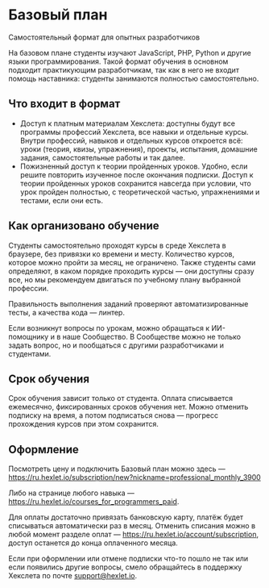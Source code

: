 # Базовый план

Самостоятельный формат для опытных разработчиков

На базовом плане студенты изучают JavaScript, PHP, Python и другие языки программирования. Такой формат обучения в основном подходит практикующим разработчикам, так как в него не входит помощь наставника: студенты занимаются полностью самостоятельно.

## Что входит в формат

- Доступ к платным материалам Хекслета: доступны будут все программы профессий Хекслета, все навыки и отдельные курсы. Внутри профессий, навыков и отдельных курсов откроется всё: уроки (теория, квизы, упражнения), проекты, испытания, домашние задания, самостоятельные работы и так далее.
- Пожизненный доступ к теории пройденных уроков. Удобно, если решите повторить изученное после окончания подписки. Доступ к теории пройденных уроков сохранится навсегда при условии, что урок пройден полностью, с теоретической частью, упражнениями и тестами, если они есть.

## Как организовано обучение

Студенты самостоятельно проходят курсы в среде Хекслета в браузере, без привязки ко времени и месту. Количество курсов, которое можно пройти за месяц, не ограничено. Также студенты сами определяют, в каком порядке проходить курсы — они доступны сразу все, но мы рекомендуем двигаться по учебному плану выбранной профессии.

Правильность выполнения заданий проверяют автоматизированные тесты, а качества кода — линтер.

Если возникнут вопросы по урокам, можно обращаться к ИИ-помощнику и в наше Сообщество. В Сообществе можно не только задать вопрос, но и пообщаться с другими разработчиками и студентами.

## Срок обучения

Срок обучения зависит только от студента. Оплата списывается ежемесячно, фиксированных сроков обучения нет. Можно отменить подписку на время, а потом подписаться снова — прогресс прохождения курсов при этом сохранится.

## Оформление

Посмотреть цену и подключить Базовый план можно здесь — https://ru.hexlet.io/subscription/new?nickname=professional_monthly_3900

Либо на странице любого навыка — https://ru.hexlet.io/courses_for_programmers_paid.

Для оплаты достаточно привязать банковскую карту, платёж будет списываться автоматически раз в месяц. Отменить списания можно в любой момент разделе оплат — https://ru.hexlet.io/account/subscription, доступ останется до конца оплаченного месяца.

Если при оформлении или отмене подписки что-то пошло не так или если появились другие вопросы, смело обращайтесь в поддержку Хекслета по почте support@hexlet.io.
